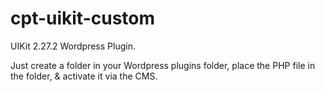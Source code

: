 # cpt-uikit-custom
UIKit 2.27.2 Wordpress Plugin.

Just create a folder in your Wordpress plugins folder, place the PHP file in the folder, & activate it via the CMS.

